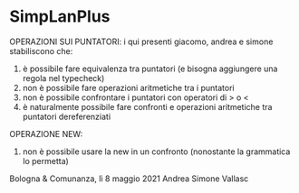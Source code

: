 # SimpLanPlus

OPERAZIONI SUI PUNTATORI:
i qui presenti giacomo, andrea e simone stabiliscono che:
1. è possibile fare equivalenza tra puntatori (e bisogna aggiungere una regola nel typecheck)
2. non è possibile fare operazioni aritmetiche tra i puntatori
3. non è possibile confrontare i puntatori con operatori di > o <
4. è naturalmente possibile fare confronti e operazioni aritmetiche tra puntatori dereferenziati

OPERAZIONE NEW:
1. non è possibile usare la new in un confronto (nonostante la grammatica lo permetta)

Bologna & Comunanza, lì 8 maggio 2021
                                                                                                                        Andrea
                                                                                                                        Simone
                                                                                                                        Vallasc